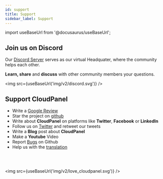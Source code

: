 ```yaml
---
id: support
title: Support
sidebar_label: Support
---
```


import useBaseUrl from '@docusaurus/useBaseUrl';

## Join us on Discord

Our [Discord Server](https://discord.cloudpanel.io/) serves as our virtual Headquater, where the community helps each other.

**Learn, share** and **discuss** with other community members your questions.

<img src={useBaseUrl('img/v2/discord.svg')} /> <br />

## Support CloudPanel

- Write a [Google Review](https://g.page/mgtcommerce/review?rc)
- Star the project on [github](https://github.com/cloudpanel-io/cloudpanel-ce)
- Write about **CloudPanel** on platforms like **Twitter**, **Facebook** or **LinkedIn**
- Follow us on [Twitter](https://twitter.com/cloudpanel_io) and retweet our tweets
- Write a **Blog** post about **CloudPanel**
- Make a **Youtube** Video
- Report [Bugs](https://github.com/cloudpanel-io/cloudpanel-ce/issues) on Github
- Help us with the [translation](https://github.com/cloudpanel-io/cloudpanel-translations)

<br /><br />

<img src={useBaseUrl('img/v2/love_cloudpanel.svg')} /> <br />